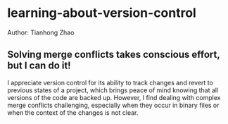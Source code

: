 # learning-about-version-control
Author: Tianhong Zhao

## Solving merge conflicts takes conscious effort, but I can do it!


I appreciate version control for its ability to track changes and revert to previous states of a project, which brings peace of mind knowing that all versions of the code are backed up. However, I find dealing with complex merge conflicts challenging, especially when they occur in binary files or when the context of the changes is not clear.

```python

```
